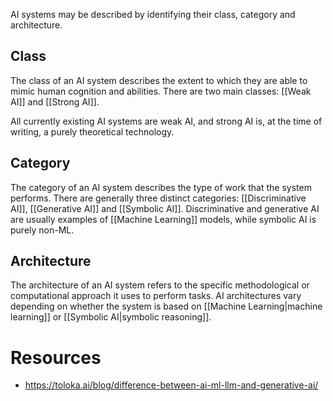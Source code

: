 AI systems may be described by identifying their class, category and architecture.
## Class
The class of an AI system describes the extent to which they are able to mimic human cognition and abilities. There are two main classes: [[Weak AI]] and [[Strong AI]].

All currently existing AI systems are weak AI, and strong AI is, at the time of writing, a purely theoretical technology.
## Category
The category of an AI system describes the type of work that the system performs. There are generally three distinct categories: [[Discriminative AI]], [[Generative AI]] and [[Symbolic AI]]. Discriminative and generative AI are usually examples of [[Machine Learning]] models, while symbolic AI is purely non-ML. 
## Architecture
The architecture of an AI system refers to the specific methodological or computational approach it uses to perform tasks. AI architectures vary depending on whether the system is based on [[Machine Learning|machine learning]] or [[Symbolic AI|symbolic reasoning]].

# Resources
- https://toloka.ai/blog/difference-between-ai-ml-llm-and-generative-ai/
